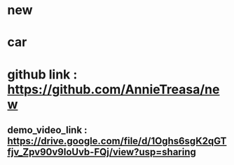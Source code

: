 ﻿# new
# car
# github link : https://github.com/AnnieTreasa/new 
## demo_video_link : https://drive.google.com/file/d/1Oghs6sgK2qGTfjv_Zpv90v9loUvb-FQj/view?usp=sharing
